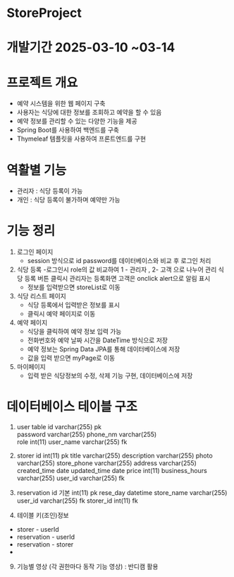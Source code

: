 # StoreProject

# 개발기간 2025-03-10 ~03-14

# 프로젝트 개요
* 예약 시스템을 위한 웹 페이지 구축
* 사용자는 식당에 대한 정보를 조회하고 예약을 할 수 있음
* 예약 정보를 관리할 수 있는 다양한 기능을 제공
* Spring Boot를 사용하여 백엔드를 구축
* Thymeleaf 템플릿을 사용하여 프론트엔드를 구현
  
# 역활별 기능
 - 관리자 : 식당 등록이 가능
 - 개인 : 식당 등록이 불가하며 예약만 가능

# 기능 정리 
1. 로그인 페이지
   - session 방식으로 id password를 데이터베이스와 비교 후 로그인 처리
2. 식당 등록
   -로그인시 role의 값 비교하여 1 - 관리자 , 2- 고객 으로 나누어 관리
     식당 등록 버튼 클릭시 관리자는 등록화면
     고객은 onclick alert으로 알림 표시
   - 정보를 입력받으면 storeList로 이동
3. 식당 리스트 페이지
   - 식당 등록에서 입력받은 정보를 표시
   - 클릭시 예약 페이지로 이동 
4. 예약 페이지
   - 식당을 클릭하여 예약 정보 입력 가능
   - 전화번호와 예약 날짜 시간을 DateTime 방식으로 저장
   - 예약 정보는 Spring Data JPA를 통해 데이터베이스에 저장
   - 값을 입력 받으면 myPage로 이동 
5. 마이페이지
   - 입력 받은 식당정보의 수정, 삭제 기능 구현, 데이터베이스에 저장 

# 데이터베이스 테이블 구조
1. user table
id 	varchar(255)	pk	
password	varchar(255)
phone_nm	varchar(255)	
role	int(11)	
user_name	varchar(255) fk

2. storer
id int(11) pk
title	varchar(255)
description	varchar(255)
photo	varchar(255)
store_phone	varchar(255)
address	varchar(255)
created_time	date
updated_time	date
price	int(11)
business_hours	varchar(255)
user_id 	varchar(255) fk

3. reservation
id 기본	int(11) pk
rese_day	datetime
store_name	varchar(255)	
user_id 	varchar(255) fk
storer_id 	int(11) fk

7. 테이블 키(조인)정보
 - storer - userId
 - reservation - userId
 - reservation - storer
 - 
9. 기능별 영상 (각 권한마다 동작 기능 영상) : 반디캠 활용





  
